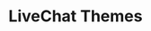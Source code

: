 ---
title: "LiveChat Themes"
desc: "Build a custom LiveChat theme."
tagline: "Build a custom LiveChat theme."
color: "#FFA962"
type: "widget"
menuTitle: LiveChat<br/><u>Themes</u>
---